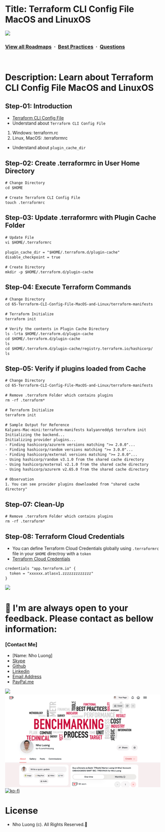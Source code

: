 # Title: Terraform CLI Config File MacOS and LinuxOS

![](https://i.imgur.com/waxVImv.png)
### [View all Roadmaps](https://github.com/nholuongut/all-roadmaps) &nbsp;&middot;&nbsp; [Best Practices](https://github.com/nholuongut/all-roadmaps/blob/main/public/best-practices/) &nbsp;&middot;&nbsp; [Questions](https://www.linkedin.com/in/nholuong/)
<br/>

# Description: Learn about Terraform CLI Config File MacOS and LinuxOS
## Step-01: Introduction
- [Terraform CLI Config File](https://www.terraform.io/docs/cli/config/config-file.html)
- Understand about `Terraform CLI Config File` 
1. Windows: terraform.rc
2. Linux, MacOS: .terraformrc
- Understand about `plugin_cache_dir`

## Step-02: Create .terraformrc in User Home Directory
```t
# Change Directory
cd $HOME

# Create Terraform CLI Config File
touch .terraformrc
```

## Step-03: Update .terraformrc with Plugin Cache Folder
```t
# Update File
vi $HOME/.terraformrc

plugin_cache_dir = "$HOME/.terraform.d/plugin-cache"
disable_checkpoint = true

# Create Directory
mkdir -p $HOME/.terraform.d/plugin-cache
```

## Step-04: Execute Terraform Commands
```t
# Change Directory 
cd 65-Terraform-CLI-Config-File-MacOS-and-Linux/terraform-manifests

# Terraform Initialize
terraform init

# Verify the contents in Plugin Cache Directory
ls -lrta $HOME/.terraform.d/plugin-cache
cd $HOME/.terraform.d/plugin-cache
ls
cd $HOME/.terraform.d/plugin-cache/registry.terraform.io/hashicorp/
ls
```

## Step-05: Verify if plugins loaded from Cache

```t
# Change Directory 
cd 65-Terraform-CLI-Config-File-MacOS-and-Linux/terraform-manifests

# Remove .terraform Folder which contains plugins
rm -rf .terraform*

# Terraform Initialize
terraform init

# Sample Output for Reference
Kalyans-Mac-mini:terraform-manifests kalyanreddy$ terraform init
Initializing the backend...
Initializing provider plugins...
- Finding hashicorp/azurerm versions matching ">= 2.0.0"...
- Finding hashicorp/random versions matching ">= 3.0.0"...
- Finding hashicorp/external versions matching ">= 2.0.0"...
- Using hashicorp/random v3.1.0 from the shared cache directory
- Using hashicorp/external v2.1.0 from the shared cache directory
- Using hashicorp/azurerm v2.65.0 from the shared cache directory

# Observation
1. You can see provider plugins downloaded from "shared cache directory"
```

## Step-07: Clean-Up
```t
# Remove .terraform Folder which contains plugins
rm -rf .terraform*
```

## Step-08: Terraform Cloud Credentials
- You can define Terraform Cloud Credentials globally using `.terraformrc` file in your `$HOME` directroy with a `token`
- [Terraform Cloud Credentials](https://www.terraform.io/docs/cli/config/config-file.html#credentials-1)
```t
credentials "app.terraform.io" {
  token = "xxxxxx.atlasv1.zzzzzzzzzzzzz"
}
```

![](https://i.i/Users/nholu/Documents/Donate.png/Users/nholu/Documents/Donate.pngmgur.com/waxVImv.png)
# 🚀 I'm are always open to your feedback.  Please contact as bellow information:
### [Contact Me]
* [Name: Nho Luong]
* [Skype](luongutnho_skype)
* [Github](https://github.com/nholuongut/)
* [Linkedin](https://www.linkedin.com/in/nholuong/)
* [Email Address](luongutnho@hotmail.com)
* [PayPal.me](https://www.paypal.com/paypalme/nholuongut)

![](https://i.imgur.com/waxVImv.png)
![](Donate.png)
[![ko-fi](https://ko-fi.com/img/githubbutton_sm.svg)](https://ko-fi.com/nholuong)

# License
* Nho Luong (c). All Rights Reserved.🌟